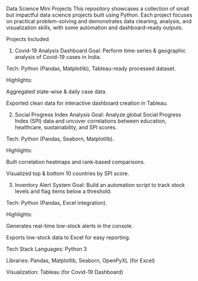Data Science Mini Projects
This repository showcases a collection of small but impactful data science projects built using Python.
Each project focuses on practical problem-solving and demonstrates data cleaning, analysis, and visualization skills, with some automation and dashboard-ready outputs.

Projects Included
1. Covid-19 Analysis Dashboard
Goal: Perform time-series & geographic analysis of Covid-19 cases in India.

Tech: Python (Pandas, Matplotlib), Tableau-ready processed dataset.

Highlights:

Aggregated state-wise & daily case data.

Exported clean data for interactive dashboard creation in Tableau.

2. Social Progress Index Analysis
Goal: Analyze global Social Progress Index (SPI) data and uncover correlations between education, healthcare, sustainability, and SPI scores.

Tech: Python (Pandas, Seaborn, Matplotlib).

Highlights:

Built correlation heatmaps and rank-based comparisons.

Visualized top & bottom 10 countries by SPI score.

3. Inventory Alert System
Goal: Build an automation script to track stock levels and flag items below a threshold.

Tech: Python (Pandas, Excel integration).

Highlights:

Generates real-time low-stock alerts in the console.

Exports low-stock data to Excel for easy reporting.

Tech Stack
Languages: Python 3

Libraries: Pandas, Matplotlib, Seaborn, OpenPyXL (for Excel)

Visualization: Tableau (for Covid-19 Dashboard)

